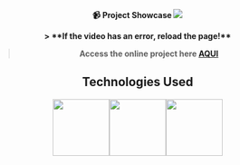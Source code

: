 <strong><div align="center">
📹 Project Showcase
<img src="https://github.com/LuckxSz/Text-To-Speech-19/assets/135531180/bdd02d66-e223-446b-b5a4-88e57d996619">

</div>

<div align="center">
> **If the video has an error, reload the page!**<br>
  
> Access the online project here **[AQUI](https://luckxsz.github.io/Text-To-Speech-19/)**


## Technologies Used
<p align="center">
  <img src="https://i.giphy.com/media/XAxylRMCdpbEWUAvr8/giphy.webp" width="100"><img src="https://i.giphy.com/media/fsEaZldNC8A1PJ3mwp/giphy.webp" width="100"><img src="https://media3.giphy.com/media/ln7z2eWriiQAllfVcn/200w.webp" width="100"></p>
</div>
